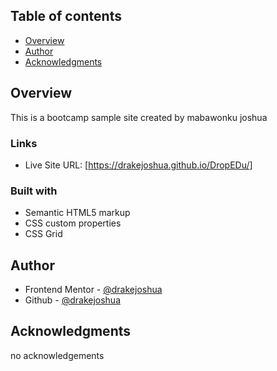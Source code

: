 ## Table of contents

- [Overview](#overview)
- [Author](#author)
- [Acknowledgments](#acknowledgments)

## Overview
This is a bootcamp sample site created by mabawonku joshua 

### Links

- Live Site URL: [https://drakejoshua.github.io/DropEDu/]

### Built with

- Semantic HTML5 markup
- CSS custom properties
- CSS Grid

## Author

- Frontend Mentor - [@drakejoshua](https://www.frontendmentor.io/profile/drakejoshua)
- Github - [@drakejoshua](https://github.com/drakejoshua)

## Acknowledgments

no acknowledgements

